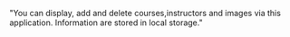 "You can display, add and delete courses,instructors and images via this application. Information are stored in local storage."
